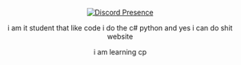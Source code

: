 <div align=center>
  
[![Discord Presence](https://lanyard.cnrad.dev/api/1000037199569489970)](https://discord.com/users/1000037199569489970)
 
  i am it student that like code
  i do the c# python and yes
  i can do shit website
  
  i am learning cp
</div>
